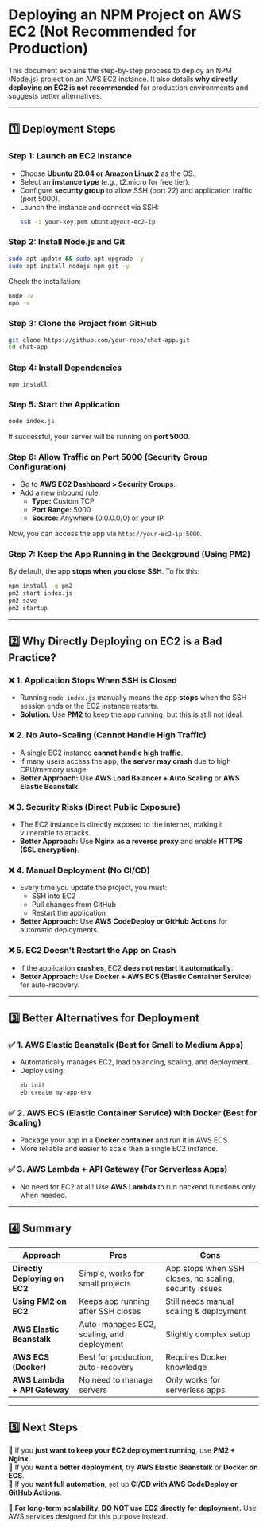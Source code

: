 # Deploying an NPM Project on AWS EC2 (Not Recommended for Production)

This document explains the step-by-step process to deploy an NPM (Node.js) project on an AWS EC2 instance. It also details **why directly deploying on EC2 is not recommended** for production environments and suggests better alternatives.

---

## **1️⃣ Deployment Steps**

### **Step 1: Launch an EC2 Instance**
- Choose **Ubuntu 20.04 or Amazon Linux 2** as the OS.
- Select an **instance type** (e.g., t2.micro for free tier).
- Configure **security group** to allow SSH (port 22) and application traffic (port 5000).
- Launch the instance and connect via SSH:
  ```sh
  ssh -i your-key.pem ubuntu@your-ec2-ip
  ```

### **Step 2: Install Node.js and Git**
```sh
sudo apt update && sudo apt upgrade -y
sudo apt install nodejs npm git -y
```
Check the installation:
```sh
node -v
npm -v
```

### **Step 3: Clone the Project from GitHub**
```sh
git clone https://github.com/your-repo/chat-app.git
cd chat-app
```

### **Step 4: Install Dependencies**
```sh
npm install
```

### **Step 5: Start the Application**
```sh
node index.js
```
If successful, your server will be running on **port 5000**.

### **Step 6: Allow Traffic on Port 5000 (Security Group Configuration)**
- Go to **AWS EC2 Dashboard > Security Groups**.
- Add a new inbound rule:
  - **Type:** Custom TCP
  - **Port Range:** 5000
  - **Source:** Anywhere (0.0.0.0/0) or your IP

Now, you can access the app via `http://your-ec2-ip:5000`.

### **Step 7: Keep the App Running in the Background (Using PM2)**
By default, the app **stops when you close SSH**. To fix this:
```sh
npm install -g pm2
pm2 start index.js
pm2 save
pm2 startup
```

---

## **2️⃣ Why Directly Deploying on EC2 is a Bad Practice?**

### ❌ **1. Application Stops When SSH is Closed**
- Running `node index.js` manually means the app **stops** when the SSH session ends or the EC2 instance restarts.
- **Solution:** Use **PM2** to keep the app running, but this is still not ideal.

### ❌ **2. No Auto-Scaling (Cannot Handle High Traffic)**
- A single EC2 instance **cannot handle high traffic**.
- If many users access the app, **the server may crash** due to high CPU/memory usage.
- **Better Approach:** Use **AWS Load Balancer + Auto Scaling** or **AWS Elastic Beanstalk**.

### ❌ **3. Security Risks (Direct Public Exposure)**
- The EC2 instance is directly exposed to the internet, making it vulnerable to attacks.
- **Better Approach:** Use **Nginx as a reverse proxy** and enable **HTTPS (SSL encryption)**.

### ❌ **4. Manual Deployment (No CI/CD)**
- Every time you update the project, you must:
  - SSH into EC2
  - Pull changes from GitHub
  - Restart the application
- **Better Approach:** Use **AWS CodeDeploy or GitHub Actions** for automatic deployments.

### ❌ **5. EC2 Doesn't Restart the App on Crash**
- If the application **crashes**, EC2 **does not restart it automatically**.
- **Better Approach:** Use **Docker + AWS ECS (Elastic Container Service)** for auto-recovery.

---

## **3️⃣ Better Alternatives for Deployment**
### ✅ **1. AWS Elastic Beanstalk** (Best for Small to Medium Apps)
- Automatically manages EC2, load balancing, scaling, and deployment.
- Deploy using:
  ```sh
  eb init
  eb create my-app-env
  ```

### ✅ **2. AWS ECS (Elastic Container Service) with Docker** (Best for Scaling)
- Package your app in a **Docker container** and run it in AWS ECS.
- More reliable and easier to scale than a single EC2 instance.

### ✅ **3. AWS Lambda + API Gateway** (For Serverless Apps)
- No need for EC2 at all! Use **AWS Lambda** to run backend functions only when needed.

---

## **4️⃣ Summary**
| Approach | Pros | Cons |
|----------|------|------|
| **Directly Deploying on EC2** | Simple, works for small projects | App stops when SSH closes, no scaling, security issues |
| **Using PM2 on EC2** | Keeps app running after SSH closes | Still needs manual scaling & deployment |
| **AWS Elastic Beanstalk** | Auto-manages EC2, scaling, and deployment | Slightly complex setup |
| **AWS ECS (Docker)** | Best for production, auto-recovery | Requires Docker knowledge |
| **AWS Lambda + API Gateway** | No need to manage servers | Only works for serverless apps |

---

## **5️⃣ Next Steps**
🔹 If you **just want to keep your EC2 deployment running**, use **PM2 + Nginx**.  
🔹 If you **want a better deployment**, try **AWS Elastic Beanstalk** or **Docker on ECS**.  
🔹 If you **want full automation**, set up **CI/CD with AWS CodeDeploy or GitHub Actions**.

🚀 **For long-term scalability, DO NOT use EC2 directly for deployment.** Use AWS services designed for this purpose instead.
